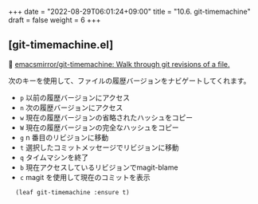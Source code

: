 +++
date = "2022-08-29T06:01:24+09:00"
title = "10.6. git-timemachine"
draft = false
weight = 6
+++
## [git-timemachine.el]
🔗 [emacsmirror/git-timemachine: Walk through git revisions of a file.](https://github.com/emacsmirror/git-timemachine) 

次のキーを使用して、ファイルの履歴バージョンをナビゲートしてくれます。

* `p` 以前の履歴バージョンにアクセス
* `n` 次の履歴バージョンにアクセス
* `w` 現在の履歴バージョンの省略されたハッシュをコピー
* `W` 現在の履歴バージョンの完全なハッシュをコピー
* `g` n 番目のリビジョンに移動
* `t` 選択したコミットメッセージでリビジョンに移動
* `q` タイムマシンを終了
* `b` 現在アクセスしているリビジョンでmagit-blame 
* `c` magit を使用して現在のコミットを表示


```elisp
  (leaf git-timemachine	:ensure t)
```
